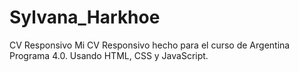 # Sylvana_Harkhoe
CV Responsivo
Mi CV Responsivo hecho para el curso de Argentina Programa 4.0.
Usando HTML, CSS y JavaScript.
